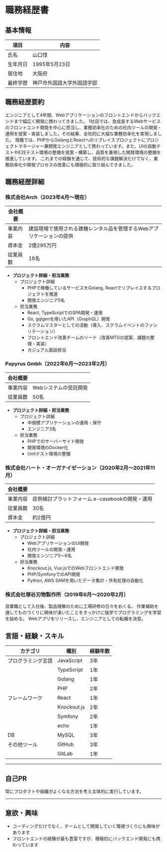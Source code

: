 # 職務経歴書

## 基本情報

| 項目     | 内容                       |
| -------- | -------------------------- |
| 氏名     | 山口惇                     |
| 生年月日 | 1995年5月23日              |
| 居住地   | 大阪府                     |
| 最終学歴 | 神戸市外国語大学外国語学部 |

## 職務経歴要約

エンジニアとして4年間、Webアプリケーションのフロントエンドからバックエンドまで幅広く開発に携わってきました。
1社目では、急成長するWebサービスのフロントエンド開発を中心に担当し、業務効率化のための社内ツールの開発・運用を提案・実装しました。その結果、全社的に大幅な業務効率化を実現しました。
現職では、PHPからGolangとReactへのリプレイスプロジェクトにプロジェクトマネージャー兼開発エンジニアとして携わっています。また、UIの自動テストやE2Eテスト環境の整備を提案・構築し、品質を重視した開発環境の整備を推進しています。
これまでの経験を通じて、技術的な課題解決だけでなく、業務効率化や開発プロセスの改善にも積極的に取り組んできました。

## 職務経歴詳細

### 株式会社Arch（2023年4月〜現在）

| 会社概要 |                                                                       |
| -------- | --------------------------------------------------------------------- |
| 事業内容 | 建設現場で使用される建機レンタル品を管理するWebアプリケーションの提供 |
| 資本金   | 2億295万円                                                            |
| 従業員数 | 16名                                                                  |

- **プロジェクト詳細・担当業務**
  - プロジェクト詳細
    - PHPで稼働しているサービスをGolang, Reactでリプレイスするプロジェクトを推進
    - 開発エンジニア5名
  - 担当業務
    - React, TypeScriptでのSPA開発・運用
    - Go, gqlgenを用いたAPI（GraphQL）開発
    - スクラムマスターとしての活動（導入、スクラムイベントのファシリテーション）
    - フロントエンド改善チームのリード（改善MTGの提案、課題の整理・実装）
    - カジュアル面談担当

### Papyrus Gmbh（2022年6月〜2023年2月）

| 会社概要 |                       |
| -------- | --------------------- |
| 事業内容 | Webシステムの受託開発 |
| 従業員数 | 50名                  |

- **プロジェクト詳細・担当業務**
  - プロジェクト詳細
    - 中規模アプリケーションの運用・保守
    - エンジニア3名
  - 担当業務
    - PHPでのサーバーサイド開発
    - 開発環境のDocker化
    - Unitテスト環境の整備

### 株式会社ハート・オーガナイゼーション（2020年2月〜2021年11月）

| 会社概要 |                                                 |
| -------- | ----------------------------------------------- |
| 事業内容 | 症例検討プラットフォーム e-casebookの開発・運用 |
| 従業員数 | 30名                                            |
| 資本金   | 約2億円                                         |

- **プロジェクト詳細・担当業務**
  - プロジェクト詳細
    - WebアプリケーションのUI開発
    - 社内ツールの開発・運用
    - 開発エンジニア5〜8名
  - 担当業務
    - Knockout.js, Vue.jsでのWebフロントエンド開発
    - PHP/SymfonyでのAPI開発
    - Python, AWS SAMを用いたデータ集計・共有処理の自動化

### 株式会社塚谷刃物製作所（2019年6月〜2020年2月）

営業職として入社後、製品理解のために工場研修の日々をおくる。
作業補助を通してものづくりに興味が湧いたことをきっかけに独学でプログラミングを学習を始める。
Webアプリをリリースし、エンジニアとしての転職を決意。

## 言語・経験・スキル

| カテゴリ           | 種別        | 経験年数 |
| ------------------ | ----------- | -------- |
| プログラミング言語 | JavaScript  | 3年      |
|                    | TypeScript  | 1年      |
|                    | Golang      | 1年      |
|                    | PHP         | 2年      |
| フレームワーク     | React       | 1年      |
|                    | Knockout.js | 2年      |
|                    | Symfony     | 2年      |
|                    | echo        | 1年      |
| DB                 | MySQL       | 3年      |
| その他ツール       | GitHub      | 3年      |
|                    | GitLab      | 1年      |

---

## 自己PR

常にプロダクトや組織がよくなる方法を考え主体的に実行しています。

---

## 意欲・興味

- コーディングだけでなく、チームとして開発していく環境づくりにも興味があります
- フロントエンドの経験が最も豊富ですが、積極的にバックエンド開発にも携わっています
